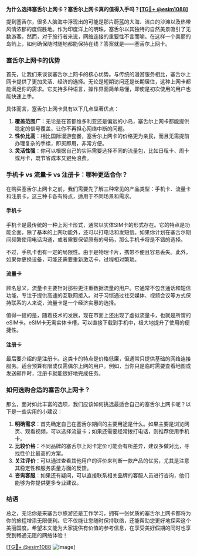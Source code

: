 **为什么选择塞舌尔上网卡？塞舌尔上网卡真的值得入手吗？[[TG💪+ @esim1088](https://t.me/s/esim1088)]**

提到塞舌尔，很多人脑海中浮现出的可能是那片蔚蓝的大海、洁白的沙滩以及热带风情浓郁的度假胜地。作为印度洋上的明珠，塞舌尔以其独特的自然美景吸引了无数游客。然而，对于旅行者来说，网络连接的重要性不言而喻。在这样一个美丽的岛屿上，如何确保随时随地都能保持在线？答案就是——塞舌尔上网卡。

### 塞舌尔上网卡的优势

首先，让我们来谈谈塞舌尔上网卡的核心优势。与传统的漫游服务相比，塞舌尔上网卡提供了更加灵活、经济的选择。无论是短期访问还是长期居住，这种上网卡都能满足你的需求。它支持多种语言，操作界面简单易懂，即使是初次使用的用户也能快速上手。

具体而言，塞舌尔上网卡具有以下几点显著优点：

1. **覆盖范围广**：无论是在首都维多利亚还是偏远的小岛，塞舌尔上网卡都能提供稳定的信号覆盖，让你不再担心网络中断的问题。
2. **性价比高**：相比国际漫游套餐，塞舌尔上网卡的价格更为亲民，而且无需提前办理复杂的手续，即买即用，非常方便。
3. **灵活性强**：你可以根据自己的实际需要选择不同的流量包，比如日租卡、周卡或月卡，既节省成本又避免浪费。

### 手机卡 vs 流量卡 vs 注册卡：哪种更适合你？

在购买塞舌尔上网卡之前，我们需要先了解三种常见的产品类型：手机卡、流量卡和注册卡。这三种卡各有特点，适用于不同场景和需求。

#### 手机卡

手机卡是最传统的一种上网卡形式，通常以实体SIM卡的形式存在。它的特点是功能全面，除了基本的上网功能外，还可以打电话和发短信。如果你计划在塞舌尔期间频繁使用电话沟通，或者需要保留原有的号码，那么手机卡将是不错的选择。

不过，手机卡也有一定的局限性。由于是物理卡片，携带不便且容易丢失。此外，如果你更换设备，可能还需要重新激活卡，过程相对繁琐。

#### 流量卡

顾名思义，流量卡主要针对那些更注重数据流量的用户。它通常不包含通话和短信功能，专注于提供高速的互联网接入。对于习惯通过社交媒体、视频会议等方式保持联系的人来说，流量卡是一个经济实惠的选择。

值得一提的是，随着技术的发展，现在市面上还出现了虚拟流量卡，也就是所谓的eSIM卡。eSIM卡无需实体卡槽，可以直接下载到手机中，极大地提升了使用的便捷性。

#### 注册卡

最后要介绍的是注册卡。这类卡的特点是价格低廉，但通常只提供基础的网络连接服务。适合预算有限或仅需偶尔上网的用户。例如，当你只是临时需要查看地图或发送邮件时，注册卡就能很好地完成任务。

### 如何选购合适的塞舌尔上网卡？

那么，面对如此丰富的选项，我们应该如何挑选最适合自己的塞舌尔上网卡呢？以下是一些实用的小建议：

1. **明确需求**：首先确定自己在塞舌尔期间的主要用途是什么。如果主要是浏览网页、观看视频，可以选择流量卡；如果还需要经常拨打电话，则推荐使用手机卡。
2. **比较价格**：不同品牌的塞舌尔上网卡定价可能会有所差异，建议多做对比，寻找性价比最高的方案。
3. **关注评价**：可以通过查看其他用户的评价来判断一款产品的优劣，尤其是注意其稳定性和服务质量方面的反馈。
4. **咨询客服**：如果还有疑问，可以直接联系相关品牌的客服人员进行咨询，他们能够为你提供更多专业建议。

### 结语

总之，无论你是来塞舌尔旅游还是工作学习，拥有一张优质的塞舌尔上网卡都将为你的旅程增添无限便利。它不仅能让您随时保持联络，还能帮助您更好地探索这个美丽国度。希望本文能为大家提供有价值的参考信息，在享受美好假期的同时也享受到畅通无阻的网络体验！

[[TG💪+ @esim1088](https://t.me/s/esim1088) ![Image](https://i.postimg.cc/4NQfJmqS/Snipaste-2025-05-13-00-14-12.png)]